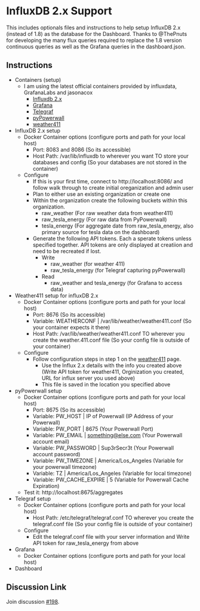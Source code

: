 # InfluxDB 2.x Support

This includes optionals files and instructions to help setup InfluxDB 2.x (instead of 1.8) as the database for the Dashboard. Thanks to @ThePnuts for developing the many flux queries required to replace the 1.8 version continuous queries as well as the Grafana queries in the dashboard.json.

## Instructions

* Containers (setup)
  * I am using the latest official containers provided by influxdata, GrafanaLabs and jasonacox
    * [Influxdb 2.x](https://hub.docker.com/_/influxdb/)
    * [Grafana](https://hub.docker.com/r/grafana/grafana/)
    * [Telegraf](https://hub.docker.com/_/telegraf/)
    * [pyPowerwall](https://hub.docker.com/r/jasonacox/pypowerwall/)
    * [weather411](https://hub.docker.com/r/jasonacox/weather411/)
* InfluxDB 2.x setup
  * Docker Container options (configure ports and path for your local host)
    * Port: 8083 and 8086 (So its accessible)
    * Host Path: /var/lib/influxdb to wherever you want TO store your databases and config (So your databases are not stored in the container)
  * Configure
    * If this is your first time, connect to http://localhost:8086/ and follow walk through to create initial oreganization and admin user
    * Plan to either use an existing organization or create one
    * Within the organization create the following buckets within this organization.
      * raw_weather (For raw weather data from weather411)
      * raw_tesla_energy (For raw data from PyPowerwall)
      * tesla_energy (For aggregate date from raw_tesla_energy, also primary source for tesla data on the dashboard)
    * Generate the following API tokens. Each a sperate tokens unless specified together. API tokens are only displayed at creatiion and need to be recreated if lost.
      * Write
        * raw_weather (for weather 411)
        * raw_tesla_energy (for Telegraf capturing pyPowerwall)
      * Read
        * raw_weather and tesla_energy (for Grafana to access data)
* Weather411 setup for influxDB 2.x
  * Docker Container options (configure ports and path for your local host)
    * Port: 8676 (So its accessible)
    * Variable: WEATHERCONF | /var/lib/weather/weather411.conf (So your container expects it there)
    * Host Path: /var/lib/weather/weather411.conf TO wherever you create the weather.411.conf file (So your config file is outside of your container)
  * Configure
    * Follow configuration steps in step 1 on the [weather411](https://hub.docker.com/r/jasonacox/weather411/) page.
      * Use the Influx 2.x details with the info you created above (Write API token for weather411, Orginization you created, URL for influx server you used above)
      * This file is saved in the location you specified above
* pyPowerwall setup
  * Docker Container options (configure ports and path for your local host)
    * Port: 8675 (So its accessible)
    * Variable: PW_HOST | IP of Powerwall  (IP Address of your Powerwall)
    * Variable: PW_PORT | 8675  (Your Powerwall Port)
    * Variable: PW_EMAIL | something@else.com  (Your Powerwall account email)
    * Variable: PW_PASSWORD | Sup3rSecr3t  (Your Powerwall account password)
    * Variable: PW_TIMEZONE | America/Los_Angeles  (Variable for your powerwall timezone)
    * Variable: TZ | America/Los_Angeles  (Variable for local timezone)
    * Variable: PW_CACHE_EXPIRE | 5 (Variable for Powerwall Cache Expiration)
  * Test it: http://localhost:8675/aggregates
* Telegraf setup
  * Docker Container options (configure ports and path for your local host)
    * Host Path: /etc/telegraf/telegraf.conf TO wherever you create the telegraf.conf file (So your config file is outside of your container)
  * Configure
    * Edit the telegraf.conf file with your server information and Write API token for raw_tesla_energy from above
* Grafana
  * Docker Container options (configure ports and path for your local host)
* Dashboard

## Discussion Link

Join discussion [#198](https://github.com/jasonacox/Powerwall-Dashboard/discussions/198).
